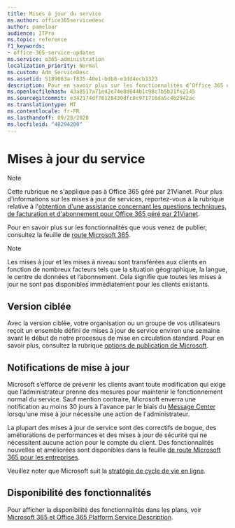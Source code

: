 ```yaml
---
title: Mises à jour du service
ms.author: office365servicedesc
author: pamelaar
audience: ITPro
ms.topic: reference
f1_keywords:
- office-365-service-updates
ms.service: o365-administration
localization_priority: Normal
ms.custom: Adm_ServiceDesc
ms.assetid: 5189063a-f835-40e1-bdb8-e3dd4ecb3323
description: Pour en savoir plus sur les fonctionnalités d’Office 365 qui viennent d’être publiées ou qui sont sur le présent, consultez la feuille de route Microsoft 365.
ms.openlocfilehash: 43a8517a71e42e74e8d044b1c98c7b5b21fe2145
ms.sourcegitcommit: e342174df76128430dfc8c971716da5c4b2942ac
ms.translationtype: MT
ms.contentlocale: fr-FR
ms.lasthandoff: 09/28/2020
ms.locfileid: "48294200"
---
```

# <a name="service-updates"></a>Mises à jour du service

> [!NOTE]
> Cette rubrique ne s'applique pas à Office 365 géré par 21Vianet. Pour plus d'informations sur les mises à jour de services, reportez-vous à la rubrique relative à l'[obtention d'une assistance concernant les questions techniques, de facturation et d'abonnement pour Office 365 géré par 21Vianet](https://go.microsoft.com/fwlink/?LinkID=733350). 
  
Pour en savoir plus sur les fonctionnalités que vous venez de publier, consultez la feuille de [route Microsoft 365](https://go.microsoft.com/fwlink/?LinkId=509914).
  
> [!NOTE]
> Les mises à jour et les mises à niveau sont transférées aux clients en fonction de nombreux facteurs tels que la situation géographique, la langue, le centre de données et l’abonnement. Cela signifie que toutes les mises à jour ne sont pas disponibles immédiatement pour les clients existants. 
  
## <a name="targeted-release"></a>Version ciblée

Avec la version ciblée, votre organisation ou un groupe de vos utilisateurs reçoit un ensemble défini de mises à jour de service environ une semaine avant le début de notre processus de mise en circulation standard. Pour en savoir plus, consultez la rubrique [options de publication de Microsoft](https://docs.microsoft.com/office365/admin/manage/release-options-in-office-365). 
  
## <a name="update-notifications"></a>Notifications de mise à jour

Microsoft s’efforce de prévenir les clients avant toute modification qui exige que l’administrateur prenne des mesures pour maintenir le fonctionnement normal du service. Sauf mention contraire, Microsoft enverra une notification au moins 30 jours à l'avance par le biais du [Message Center](https://docs.microsoft.com/office365/admin/manage/message-center) lorsqu'une mise à jour nécessite une action de l'administrateur. 
  
La plupart des mises à jour de service sont des correctifs de bogue, des améliorations de performances et des mises à jour de sécurité qui ne nécessitent aucune action pour le compte du client. Des fonctionnalités nouvelles et améliorées sont disponibles dans la feuille [de route Microsoft 365 pour les entreprises](https://roadmap.office.com/).
  
Veuillez noter que Microsoft suit la [stratégie de cycle de vie en ligne](https://support.microsoft.com/lifecycle#gp/osslpolicy).
  
## <a name="feature-availability"></a>Disponibilité des fonctionnalités

Pour afficher la disponibilité des fonctionnalités dans les plans, voir [Microsoft 365 et Office 365 Platform Service Description](office-365-platform-service-description.md).
  

